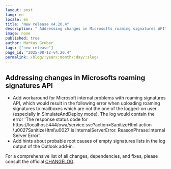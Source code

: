 ```yaml
---
layout: post
lang: en
locale: en
title: "New release v4.20.4"
description: " Addressing changes in Microsofts roaming signatures API"
image: none
published: true
author: Markus Gruber
tags: ["new release"]
page_id: "2025-08-12-v4.20.4"
permalink: /blog/:year/:month/:day/:slug/
---
```

## Addressing changes in Microsofts roaming signatures API
- Add workaround for Microsoft internal problems with roaming signatures API, which would result in the following error when uploading roaming signatures to mailboxes which are not the one of the logged-on user (especially in SimulateAndDeploy mode). The log would contain the error 'The response status code for https://localhost:444/owa/service.svc?action=SanitizeHtml action \u0027SanitizeHtml\u0027 is InternalServerError. ReasonPhrase:Internal Server Error'.
- Add hints about probable root causes of empty signatures lists in the log output of the Outlook add-in.

For a comprehensive list of all changes, dependencies, and fixes, please consult the official [CHANGELOG](https://github.com/Set-OutlookSignatures/Set-OutlookSignatures/blob/main/docs/CHANGELOG.md).